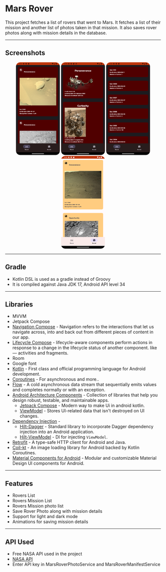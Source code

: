 # Mars Rover
This project fetches a list of rovers that went to Mars. It fetches a list of their mission and another list of photos taken in that mission. It also saves rover photos along with mission details in the database.

---
## Screenshots
<p align="center">
<img src = "https://raw.githubusercontent.com/abhineshchandra1234/Mars_Rover/master/app/src/main/res/screenshots/Missions_photo_dark.png" height=300px/>
<img src = "https://raw.githubusercontent.com/abhineshchandra1234/Mars_Rover/master/app/src/main/res/screenshots/rover_list_dark.png" height=300px/>
<img src = "https://raw.githubusercontent.com/abhineshchandra1234/Mars_Rover/master/app/src/main/res/screenshots/rover_missions_dark.png" height=300px/>
<img src = "https://raw.githubusercontent.com/abhineshchandra1234/Mars_Rover/master/app/src/main/res/screenshots/saved_photos_list.png" height=300px/>
</p>

---
## Gradle
- Kotlin DSL is used as a gradle instead of Groovy
- It is compiled against Java JDK 17, Android API level 34
---
## Libraries
- MVVM
- Jetpack Compose
- [Navigation Compose](https://developer.android.com/guide/navigation) - Navigation refers to the interactions that let us navigate across, into and back out from different pieces of content in our app.
- [Lifecycle Compose](https://developer.android.com/jetpack/androidx/releases/lifecycle) - lifecycle-aware components perform actions in response to a change in the lifecycle status of another component. like — activities and fragments.
- Room
- Google font
- [Kotlin](https://kotlinlang.org/) - First class and official programming language for Android development.
- [Coroutines](https://kotlinlang.org/docs/reference/coroutines-overview.html) - For asynchronous and more..
- [Flow](https://kotlin.github.io/kotlinx.coroutines/kotlinx-coroutines-core/kotlinx.coroutines.flow/-flow/) - A cold asynchronous data stream that sequentially emits values and completes normally or with an exception.
- [Android Architecture Components](https://developer.android.com/topic/libraries/architecture) - Collection of libraries that help you design robust, testable, and maintainable apps.
  - [Jetpack Compose](https://developer.android.com/jetpack/compose) - Modern way to make Ui in android kotlin.
  - [ViewModel](https://developer.android.com/topic/libraries/architecture/viewmodel) - Stores UI-related data that isn't destroyed on UI changes. 
- [Dependency Injection](https://developer.android.com/training/dependency-injection) - 
  - [Hilt-Dagger](https://dagger.dev/hilt/) - Standard library to incorporate Dagger dependency injection into an Android application.
  - [Hilt-ViewModel](https://developer.android.com/training/dependency-injection/hilt-jetpack) - DI for injecting `ViewModel`.
- [Retrofit](https://square.github.io/retrofit/) - A type-safe HTTP client for Android and Java.
- [Coil-kt](https://coil-kt.github.io/coil/) - An image loading library for Android backed by Kotlin Coroutines.
- [Material Components for Android](https://github.com/material-components/material-components-android) - Modular and customizable Material Design UI components for Android.
---
## Features
- Rovers List
- Rovers Mission List
- Rovers Mission photo list
- Save Rover Photo along with mission details
- Support for light and dark mode
- Animations for saving mission details
---
## API Used
- Free NASA API used in the project
- [NASA API](https://api.nasa.gov/)
- Enter API key in MarsRoverPhotoService and MarsRoverManifestService
